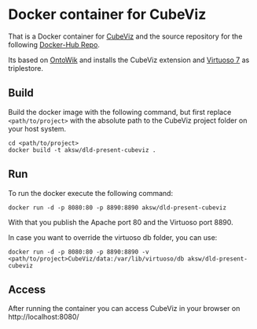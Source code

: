 # Docker container for CubeViz

That is a Docker container for [CubeViz](https://github.com/AKSW/cubeviz.ontowiki) and the source repository for the following [Docker-Hub Repo](https://hub.docker.com/r/aksw/dld-present-cubeviz/).

Its based on [OntoWik](https://hub.docker.com/r/aksw/dld-present-ontowiki/) and installs the CubeViz extension and [Virtuoso 7](http://virtuoso.openlinksw.com/dataspace/doc/dav/wiki/Main) as triplestore.

## Build

Build the docker image with the following command, but first replace `<path/to/project>` with the absolute path to the CubeViz project folder on your host system.

```
cd <path/to/project>
docker build -t aksw/dld-present-cubeviz .
```

## Run

To run the docker execute the following command:

```
docker run -d -p 8080:80 -p 8890:8890 aksw/dld-present-cubeviz
```

With that you publish the Apache port 80 and the Virtuoso port 8890.

In case you want to override the virtuoso db folder, you can use:

```
docker run -d -p 8080:80 -p 8890:8890 -v <path/to/project>CubeViz/data:/var/lib/virtuoso/db aksw/dld-present-cubeviz
```

## Access

After running the container you can access CubeViz in your browser on http://localhost:8080/